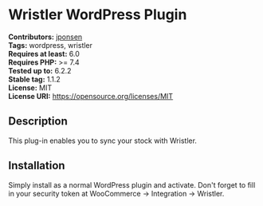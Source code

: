 # Wristler WordPress Plugin #
**Contributors:** [jponsen](https://profiles.wordpress.org/jponsen)  
**Tags:** wordpress, wristler  
**Requires at least:** 6.0  
**Requires PHP:** >= 7.4   
**Tested up to:** 6.2.2  
**Stable tag:** 1.1.2  
**License:** MIT  
**License URI:** https://opensource.org/licenses/MIT  

## Description ##
This plug-in enables you to sync your stock with Wristler.

## Installation ##

Simply install as a normal WordPress plugin and activate. Don't forget to fill in your security token at WooCommerce -> Integration -> Wristler.
